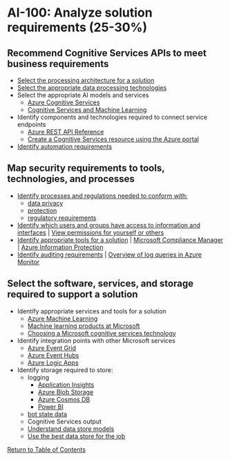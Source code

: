 # AI-100: Analyze solution requirements (25-30%)

## Recommend Cognitive Services APIs to meet business requirements
- [Select the processing architecture for a solution](https://docs.microsoft.com/en-us/azure/architecture/data-guide/technology-choices/data-science-and-machine-learning)
- [Select the appropriate data processing technologies](https://docs.microsoft.com/en-us/azure/architecture/guide/technology-choices/data-store-overview)
- Select the appropriate AI models and services
    - [Azure Cognitive Services](https://docs.microsoft.com/en-us/azure/cognitive-services/welcome)
    - [Cognitive Services and Machine Learning](https://docs.microsoft.com/en-us/azure/cognitive-services/cognitive-services-and-machine-learning)
- Identify components and technologies required to connect service endpoints
    - [Azure REST API Reference](https://docs.microsoft.com/en-us/rest/api/azure/)
    - [Create a Cognitive Services resource using the Azure portal](https://docs.microsoft.com/en-us/azure/cognitive-services/cognitive-services-apis-create-account?tabs=multiservice%2Cwindows)
- [Identify automation requirements](https://docs.microsoft.com/en-us/azure/automation/automation-intro)

## Map security requirements to tools, technologies, and processes
- [Identify processes and regulations needed to conform with:](https://docs.microsoft.com/en-us/azure/cloud-adoption-framework/govern/policy-compliance/regulatory-compliance)
    - [data privacy](https://docs.microsoft.com/en-us/microsoft-365/compliance/gdpr-dsr-azure?view=o365-worldwide)
    - [protection](https://docs.microsoft.com/en-us/azure/security/fundamentals/protection-customer-data)
    - [regulatory requirements](https://azure.microsoft.com/en-in/blog/everything-you-ever-wanted-to-know-about-data-protection-and-more/)
- [Identify which users and groups have access to information and interfaces](https://docs.microsoft.com/en-us/azure/devops/organizations/security/permissions?view=azure-devops&tabs=preview-page) | [View permissions for yourself or others](https://docs.microsoft.com/en-us/azure/devops/organizations/security/view-permissions?view=azure-devops&tabs=preview-page)
- [Identify appropriate tools for a solution](https://docs.microsoft.com/en-us/azure/security/fundamentals/overview) | [Microsoft Compliance Manager](https://docs.microsoft.com/en-us/microsoft-365/compliance/compliance-manager-overview?view=o365-worldwide) | [Azure Information Protection](https://docs.microsoft.com/en-us/azure/information-protection/what-is-information-protection)
- [Identify auditing requirements](https://docs.microsoft.com/en-us/azure/security/fundamentals/log-audit) | [Overview of log queries in Azure Monitor](https://docs.microsoft.com/en-us/azure/azure-monitor/log-query/log-query-overview)

## Select the software, services, and storage required to support a solution
- Identify appropriate services and tools for a solution
    - [Azure Machine Learning](https://docs.microsoft.com/en-us/azure/machine-learning/overview-what-is-azure-ml)
    - [Machine learning products at Microsoft](https://docs.microsoft.com/en-us/azure/architecture/data-guide/technology-choices/data-science-and-machine-learning)
    - [Choosing a Microsoft cognitive services technology](https://docs.microsoft.com/en-us/azure/architecture/data-guide/technology-choices/cognitive-services)
- Identify integration points with other Microsoft services
    - [Azure Event Grid](https://docs.microsoft.com/en-us/azure/event-grid/overview)
    - [Azure Event Hubs](https://docs.microsoft.com/en-us/azure/event-hubs/event-hubs-about)
    - [Azure Logic Apps](https://docs.microsoft.com/en-us/azure/logic-apps/logic-apps-overview)
- Identify storage required to store:
    - logging
        - [Application Insights](https://docs.microsoft.com/en-us/azure/azure-monitor/app/app-insights-overview)
        - [Azure Blob Storage](https://docs.microsoft.com/en-us/azure/storage/blobs/storage-blobs-introduction)
        - [Azure Cosmos DB](https://docs.microsoft.com/en-us/azure/cosmos-db/)
        - [Power BI](https://docs.microsoft.com/en-us/power-bi/)
    - [bot state data](https://docs.microsoft.com/en-us/azure/architecture/reference-architectures/ai/conversational-bot#core-bot-logic-and-ux)
    - Cognitive Services output
    - [Understand data store models](https://docs.microsoft.com/en-us/azure/architecture/guide/technology-choices/data-store-overview)
    - [Use the best data store for the job](https://docs.microsoft.com/en-us/azure/architecture/guide/design-principles/use-the-best-data-store)

[Return to Table of Contents](README.md)
